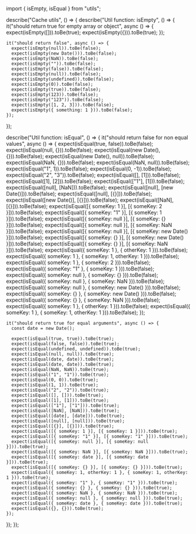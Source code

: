 import { isEmpty, isEqual } from "utils";

describe("Cache utils", () => { describe("Util function: isEmpty", () => { it("should return true for empty array or
object", async () => { expect(isEmpty([])).toBe(true); expect(isEmpty({})).toBe(true); });

    it("should return false", async () => {
      expect(isEmpty(null)).toBe(false);
      expect(isEmpty(new Date())).toBe(false);
      expect(isEmpty(NaN)).toBe(false);
      expect(isEmpty("")).toBe(false);
      expect(isEmpty(false)).toBe(false);
      expect(isEmpty(null)).toBe(false);
      expect(isEmpty(undefined)).toBe(false);
      expect(isEmpty(0)).toBe(false);
      expect(isEmpty(true)).toBe(false);
      expect(isEmpty(123)).toBe(false);
      expect(isEmpty("123")).toBe(false);
      expect(isEmpty([1, 2, 3])).toBe(false);
      expect(isEmpty({ something: 1 })).toBe(false);
    });

});

describe("Util function: isEqual", () => { it("should return false for non equal values", async () => {
expect(isEqual(true, false)).toBe(false); expect(isEqual(null, {})).toBe(false); expect(isEqual(new Date(),
{})).toBe(false); expect(isEqual(new Date(), null)).toBe(false); expect(isEqual(NaN, {})).toBe(false);
expect(isEqual(NaN, null)).toBe(false); expect(isEqual("1", 1)).toBe(false); expect(isEqual(0, -1)).toBe(false);
expect(isEqual("2", "3")).toBe(false); expect(isEqual([], [1])).toBe(false); expect(isEqual([1], [2])).toBe(false);
expect(isEqual(["1"], [1])).toBe(false); expect(isEqual([null], [NaN])).toBe(false); expect(isEqual([null], [new
Date()])).toBe(false); expect(isEqual([null], [{}])).toBe(false); expect(isEqual([new Date()], [{}])).toBe(false);
expect(isEqual([NaN], [{}])).toBe(false); expect(isEqual([{ someKey: 1 }], [{ someKey: 2 }])).toBe(false);
expect(isEqual([{ someKey: "1" }], [{ someKey: 1 }])).toBe(false); expect(isEqual([{ someKey: null }], [{ someKey: {}
}])).toBe(false); expect(isEqual([{ someKey: null }], [{ someKey: NaN }])).toBe(false); expect(isEqual([{ someKey: null
}], [{ someKey: new Date() }])).toBe(false); expect(isEqual([{ someKey: {} }], [{ someKey: new Date() }])).toBe(false);
expect(isEqual([{ someKey: {} }], [{ someKey: NaN }])).toBe(false); expect(isEqual({ someKey: 1 }, { otherKey: 1
})).toBe(false); expect(isEqual({ someKey: 1 }, { someKey: 1, otherKey: 1 })).toBe(false); expect(isEqual({ someKey: 1
}, { someKey: 2 })).toBe(false); expect(isEqual({ someKey: "1" }, { someKey: 1 })).toBe(false); expect(isEqual({
someKey: null }, { someKey: {} })).toBe(false); expect(isEqual({ someKey: null }, { someKey: NaN })).toBe(false);
expect(isEqual({ someKey: null }, { someKey: new Date() })).toBe(false); expect(isEqual({ someKey: {} }, { someKey: new
Date() })).toBe(false); expect(isEqual({ someKey: {} }, { someKey: NaN })).toBe(false); expect(isEqual({ someKey: 1 }, {
otherKey: 1 })).toBe(false); expect(isEqual({ someKey: 1 }, { someKey: 1, otherKey: 1 })).toBe(false); });

    it("should return true for equal arguments", async () => {
      const date = new Date();

      expect(isEqual(true, true)).toBe(true);
      expect(isEqual(false, false)).toBe(true);
      expect(isEqual(undefined, undefined)).toBe(true);
      expect(isEqual(null, null)).toBe(true);
      expect(isEqual(date, date)).toBe(true);
      expect(isEqual(date, date)).toBe(true);
      expect(isEqual(NaN, NaN)).toBe(true);
      expect(isEqual("1", "1")).toBe(true);
      expect(isEqual(0, 0)).toBe(true);
      expect(isEqual(1, 1)).toBe(true);
      expect(isEqual("2", "2")).toBe(true);
      expect(isEqual([], [])).toBe(true);
      expect(isEqual([1], [1])).toBe(true);
      expect(isEqual(["1"], ["1"])).toBe(true);
      expect(isEqual([NaN], [NaN])).toBe(true);
      expect(isEqual([date], [date])).toBe(true);
      expect(isEqual([null], [null])).toBe(true);
      expect(isEqual([{}], [{}])).toBe(true);
      expect(isEqual([{ someKey: 1 }], [{ someKey: 1 }])).toBe(true);
      expect(isEqual([{ someKey: "1" }], [{ someKey: "1" }])).toBe(true);
      expect(isEqual([{ someKey: null }], [{ someKey: null }])).toBe(true);
      expect(isEqual([{ someKey: NaN }], [{ someKey: NaN }])).toBe(true);
      expect(isEqual([{ someKey: date }], [{ someKey: date }])).toBe(true);
      expect(isEqual([{ someKey: {} }], [{ someKey: {} }])).toBe(true);
      expect(isEqual({ someKey: 1, otherKey: 1 }, { someKey: 1, otherKey: 1 })).toBe(true);
      expect(isEqual({ someKey: "1" }, { someKey: "1" })).toBe(true);
      expect(isEqual({ someKey: {} }, { someKey: {} })).toBe(true);
      expect(isEqual({ someKey: NaN }, { someKey: NaN })).toBe(true);
      expect(isEqual({ someKey: null }, { someKey: null })).toBe(true);
      expect(isEqual({ someKey: date }, { someKey: date })).toBe(true);
      expect(isEqual({}, {})).toBe(true);
    });

}); });
